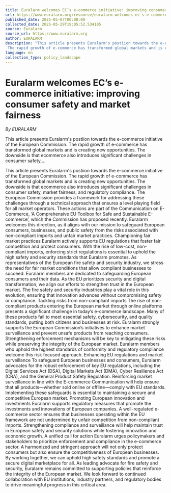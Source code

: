 ```yaml
---
title: Euralarm welcomes EC’s e-commerce initiative: improving consumer safety and market fairness
url: https://www.euralarm.org/resource/euralarm-welcomes-ec-s-e-commerce-initiative-improving-consumer-safety-and-market-fairness.html
published_date: 2025-05-07T00:00:00
collected_date: 2025-05-29T19:05:52.534105
source: Euralarm
source_url: https://www.euralarm.org
author: EURALARM
description: "This article presents Euralarm's postiion towards the e-commerce initiative of the European Commission. 
 The rapid growth of e-commerce has transformed global markets and is creating new opportunities. The downside is that ecommerce also introduces significant challenges in consumer safety,..."
language: en
collection_type: policy_landscape
---
```


# Euralarm welcomes EC’s e-commerce initiative: improving consumer safety and market fairness

*By EURALARM*

This article presents Euralarm's postiion towards the e-commerce initiative of the European Commission. 
 The rapid growth of e-commerce has transformed global markets and is creating new opportunities. The downside is that ecommerce also introduces significant challenges in consumer safety,...

This article presents Euralarm's postiion towards the e-commerce initiative of the European Commission. 
 The rapid growth of e-commerce has transformed global markets and is creating new opportunities. The downside is that ecommerce also introduces significant challenges in consumer safety, market fairness, and regulatory compliance. The European Commission provides a framework for addressing these challenges through a technical approach that ensures a level playing field for all market operators. These actions are part of the Communication on E-Commerce, ‘A Comprehensive EU Toolbox for Safe and Sustainable E-commerce’, which the Commission has proposed recently. Euralarm welcomes this direction, as it aligns with our mission to safeguard European consumers, businesses, and public safety from the risks associated with non-compliant imports and unfair market practices. 
 Championing fair market practices 
 Euralarm actively supports EU regulations that foster fair competition and protect consumers. With the rise of low-cost, non-compliant imports, enforcing strict regulations is essential to uphold the high safety and security standards that Euralarm promotes. As representatives of the European fire safety and security industry, we stress the need for fair market conditions that allow compliant businesses to succeed. 
 Euralarm members are dedicated to safeguarding European consumers and their data. As the EU prioritizes security and digital transformation, we align our efforts to strengthen trust in the European market. The fire safety and security industries play a vital role in this evolution, ensuring that innovation advances without compromising safety or compliance. 
 Tackling risks from non-compliant imports 
 The rise of non-compliant products entering the European market through online platforms presents a significant challenge in today’s e-commerce landscape. Many of these products fail to meet essential safety, cybersecurity, and quality standards, putting both citizens and businesses at risk. Euralarm strongly supports the European Commission’s initiatives to enhance market surveillance and prevent unsafe products from reaching consumers. Strengthening enforcement mechanisms will be key to mitigating these risks while preserving the integrity of the European market. Euralarm members who uphold the highest standards of conformity and regulatory compliance welcome this risk focused approach. 
 Enhancing EU regulations and market surveillance 
 To safeguard European businesses and consumers, Euralarm advocates for the robust enforcement of key EU regulations, including the Digital Services Act (DSA), Digital Markets Act (DMA), Cyber Resilience Act (CRA), and the General Product Safety Regulation. Reinforcing market surveillance in line with the E-commerce Communication will help ensure that all products—whether sold online or offline—comply with EU standards. Implementing these safeguards is essential to maintaining a secure and competitive European market. 
 Promoting European innovation and investments 
 Euralarm supports regulatory measures that promote the investments and innovations of European companies. A well-regulated e-commerce sector ensures that businesses operating within the EU framework are not undermined by unfair competition from non-compliant imports. Strengthening compliance and surveillance will help maintain trust in European safety and security solutions while fostering innovation and economic growth. 
 A unified call for action 
 Euralarm urges policymakers and stakeholders to prioritize enforcement and compliance in the e-commerce sector. A harmonized and stringent approach will not only protect consumers but also ensure the competitiveness of European businesses. By working together, we can uphold high safety standards and promote a secure digital marketplace for all. 
 As leading advocate for fire safety and security, Euralarm remains committed to supporting policies that reinforce the integrity of the European market. We look forward to continued collaboration with EU institutions, industry partners, and regulatory bodies to drive meaningful progress in this critical area.